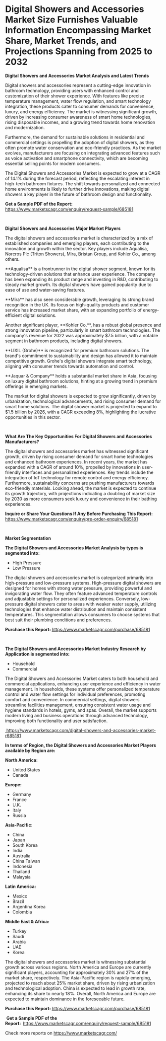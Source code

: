 <p><h1>Digital Showers and Accessories Market Size Furnishes Valuable Information Encompassing Market Share, Market Trends, and Projections Spanning from 2025 to 2032</h1></p><p><strong>Digital Showers and Accessories Market Analysis and Latest Trends</strong></p>
<p><p>Digital showers and accessories represent a cutting-edge innovation in bathroom technology, providing users with enhanced control and customization of their shower experience. With features like precise temperature management, water flow regulation, and smart technology integration, these products cater to consumer demands for convenience, luxury, and energy efficiency. The market is witnessing significant growth, driven by increasing consumer awareness of smart home technologies, rising disposable incomes, and a growing trend towards home renovation and modernization.</p><p>Furthermore, the demand for sustainable solutions in residential and commercial settings is propelling the adoption of digital showers, as they often promote water conservation and eco-friendly practices. As the market evolves, manufacturers are focusing on integrating advanced features such as voice activation and smartphone connectivity, which are becoming essential selling points for modern consumers.</p><p>The Digital Showers and Accessories Market is expected to grow at a CAGR of 14.1% during the forecast period, reflecting the escalating interest in high-tech bathroom fixtures. The shift towards personalized and connected home environments is likely to further drive innovations, making digital showers a key player in the future of bathroom design and functionality.</p></p>
<p><strong>Get a Sample PDF of the Report:&nbsp;</strong> <a href="https://www.marketscagr.com/enquiry/request-sample/685181?utm_campaign=3018&utm_medium=2&utm_source=Github&utm_content=ia&utm_term=27032025&utm_id=digital-showers-and-accessories">https://www.marketscagr.com/enquiry/request-sample/685181</a></p>
<p>&nbsp;</p>
<p><strong>Digital Showers and Accessories Major Market Players</strong></p>
<p><p>The digital showers and accessories market is characterized by a mix of established companies and emerging players, each contributing to the innovation and growth within the sector. Key players include Aqualisa, Norcros Plc (Triton Showers), Mira, Bristan Group, and Kohler Co., among others.</p><p>**Aqualisa** is a frontrunner in the digital shower segment, known for its technology-driven solutions that enhance user experience. The company has been expanding its product range and investing in R&D, contributing to steady market growth. Its digital showers have gained popularity due to ease of use and water-saving features.</p><p>**Mira** has also seen considerable growth, leveraging its strong brand recognition in the UK. Its focus on high-quality products and customer service has increased market share, with an expanding portfolio of energy-efficient digital solutions.</p><p>Another significant player, **Kohler Co.**, has a robust global presence and strong innovation pipeline, particularly in smart bathroom technologies. The company's revenue for 2022 was approximately $7.5 billion, with a notable segment in bathroom products, including digital showers.</p><p>**LIXIL (Grohe)** is recognized for premium bathroom solutions. The brand's commitment to sustainability and design has allowed it to maintain competitive growth. Grohe's digital showers integrate smart technology, aligning with consumer trends towards automation and control.</p><p>**Jaquar & Company** holds a substantial market share in Asia, focusing on luxury digital bathroom solutions, hinting at a growing trend in premium offerings in emerging markets.</p><p>The market for digital showers is expected to grow significantly, driven by urbanization, technological advancements, and rising consumer demand for smart home solutions. The digital shower market is projected to expand to $1.5 billion by 2026, with a CAGR exceeding 8%, highlighting the lucrative opportunities in this sector.</p></p>
<p>&nbsp;</p>
<p><strong>What Are The Key Opportunities For Digital Showers and Accessories Manufacturers?</strong></p>
<p><p>The digital showers and accessories market has witnessed significant growth, driven by rising consumer demand for smart home technologies and enhanced bathroom experiences. In recent years, the market has expanded with a CAGR of around 10%, propelled by innovations in user-friendly interfaces and personalized experiences. Key trends include the integration of IoT technology for remote control and energy efficiency. Furthermore, sustainability concerns are pushing manufacturers towards eco-friendly materials. Looking ahead, the market is expected to continue its growth trajectory, with projections indicating a doubling of market size by 2030 as more consumers seek luxury and convenience in their bathing experiences.</p></p>
<p><strong>Inquire or Share Your Questions If Any Before Purchasing This Report:</strong> <a href="https://www.marketscagr.com/enquiry/pre-order-enquiry/685181?utm_campaign=3018&utm_medium=2&utm_source=Github&utm_content=ia&utm_term=27032025&utm_id=digital-showers-and-accessories">https://www.marketscagr.com/enquiry/pre-order-enquiry/685181</a></p>
<p>&nbsp;</p>
<p><strong>Market Segmentation</strong></p>
<p><strong>The Digital Showers and Accessories Market Analysis by types is segmented into:</strong></p>
<p><ul><li>High Pressure</li><li>Low Pressure</li></ul></p>
<p><p>The digital showers and accessories market is categorized primarily into high-pressure and low-pressure systems. High-pressure digital showers are designed for homes with strong water pressure, providing powerful and invigorating water flow. They often feature advanced temperature controls and adjustable settings for personalized experiences. Conversely, low-pressure digital showers cater to areas with weaker water supply, utilizing technologies that enhance water distribution and maintain consistent temperatures. This segmentation allows consumers to choose systems that best suit their plumbing conditions and preferences.</p></p>
<p><strong>Purchase this Report:&nbsp;</strong><a href="https://www.marketscagr.com/purchase/685181?utm_campaign=3018&utm_medium=2&utm_source=Github&utm_content=ia&utm_term=27032025&utm_id=digital-showers-and-accessories">https://www.marketscagr.com/purchase/685181</a></p>
<p>&nbsp;</p>
<p><strong>The Digital Showers and Accessories Market Industry Research by Application is segmented into:</strong></p>
<p><ul><li>Household</li><li>Commercial</li></ul></p>
<p><p>The Digital Showers and Accessories Market caters to both household and commercial applications, enhancing user experience and efficiency in water management. In households, these systems offer personalized temperature control and water flow settings for individual preferences, promoting comfort and convenience. In commercial settings, digital showers streamline facilities management, ensuring consistent water usage and hygiene standards in hotels, gyms, and spas. Overall, the market supports modern living and business operations through advanced technology, improving both functionality and user satisfaction.</p></p>
<p><a href="https://www.marketscagr.com/digital-showers-and-accessories-market-r685181?utm_campaign=3018&utm_medium=2&utm_source=Github&utm_content=ia&utm_term=27032025&utm_id=digital-showers-and-accessories">&nbsp;https://www.marketscagr.com/digital-showers-and-accessories-market-r685181</a></p>
<p><strong>In terms of Region, the Digital Showers and Accessories Market Players available by Region are:</strong></p>
<p>
    <p> <strong> North America: </strong>
        <ul>
            <li>United States</li>
            <li>Canada</li>
        </ul>
        </p> 
    <p> <strong> Europe: </strong>
        <ul>
            <li>Germany</li>
            <li>France</li>
            <li>U.K.</li>
            <li>Italy</li>
            <li>Russia</li>
        </ul>
        </p> 
    <p> <strong> Asia-Pacific: </strong>
        <ul>
            <li>China</li>
            <li>Japan</li>
            <li>South Korea</li>
            <li>India</li>
            <li>Australia</li>
            <li>China Taiwan</li>
            <li>Indonesia</li>
            <li>Thailand</li>
            <li>Malaysia</li>
        </ul>
        </p> 
    <p> <strong> Latin America: </strong>
        <ul>
            <li>Mexico</li>
            <li>Brazil</li>
            <li>Argentina Korea</li>
            <li>Colombia</li>
        </ul>
        </p> 
    <p> <strong> Middle East & Africa: </strong>
        <ul>
            <li>Turkey</li>
            <li>Saudi</li>
            <li>Arabia</li>
            <li>UAE</li>
            <li>Korea</li>
        </ul>
    </p>
    </p>
<p><p>The digital showers and accessories market is witnessing substantial growth across various regions. North America and Europe are currently significant players, accounting for approximately 30% and 27% of the market share, respectively. The Asia-Pacific region is rapidly emerging, projected to reach about 25% market share, driven by rising urbanization and technological adoption. China is expected to lead in growth rate, enhancing its share to nearly 18%. Overall, North America and Europe are expected to maintain dominance in the foreseeable future.</p></p>
<p><strong>Purchase this Report: </strong><a href="https://www.marketscagr.com/purchase/685181?utm_campaign=3018&utm_medium=2&utm_source=Github&utm_content=ia&utm_term=27032025&utm_id=digital-showers-and-accessories">https://www.marketscagr.com/purchase/685181</a></p>
<p>&nbsp;<strong>Get a Sample PDF of the Report:&nbsp;&nbsp;</strong><a href="https://www.marketscagr.com/enquiry/request-sample/685181?utm_campaign=3018&utm_medium=2&utm_source=Github&utm_content=ia&utm_term=27032025&utm_id=digital-showers-and-accessories">https://www.marketscagr.com/enquiry/request-sample/685181</a></p>
<p><strong></strong></p>
<p>Check more reports on <a href="https://www.marketscagr.com/?utm_campaign=3018&utm_medium=2&utm_source=Github&utm_content=ia&utm_term=27032025&utm_id=digital-showers-and-accessories">https://www.marketscagr.com/</a></p>